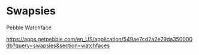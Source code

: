 Swapsies
========

Pebble Watchface

https://apps.getpebble.com/en_US/application/549ae7cd2a2e79da350000db?query=swapsies&section=watchfaces


